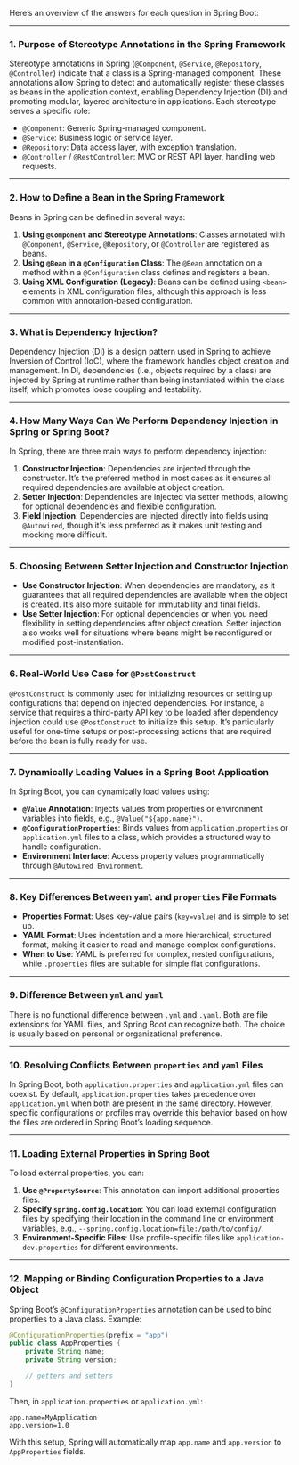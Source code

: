 Here’s an overview of the answers for each question in Spring Boot:

---

### 1. Purpose of Stereotype Annotations in the Spring Framework
Stereotype annotations in Spring (`@Component`, `@Service`, `@Repository`, `@Controller`) indicate that a class is a Spring-managed component. These annotations allow Spring to detect and automatically register these classes as beans in the application context, enabling Dependency Injection (DI) and promoting modular, layered architecture in applications. Each stereotype serves a specific role:
- `@Component`: Generic Spring-managed component.
- `@Service`: Business logic or service layer.
- `@Repository`: Data access layer, with exception translation.
- `@Controller` / `@RestController`: MVC or REST API layer, handling web requests.

---

### 2. How to Define a Bean in the Spring Framework
Beans in Spring can be defined in several ways:
1. **Using `@Component` and Stereotype Annotations**: Classes annotated with `@Component`, `@Service`, `@Repository`, or `@Controller` are registered as beans.
2. **Using `@Bean` in a `@Configuration` Class**: The `@Bean` annotation on a method within a `@Configuration` class defines and registers a bean.
3. **Using XML Configuration (Legacy)**: Beans can be defined using `<bean>` elements in XML configuration files, although this approach is less common with annotation-based configuration.

---

### 3. What is Dependency Injection?
Dependency Injection (DI) is a design pattern used in Spring to achieve Inversion of Control (IoC), where the framework handles object creation and management. In DI, dependencies (i.e., objects required by a class) are injected by Spring at runtime rather than being instantiated within the class itself, which promotes loose coupling and testability.

---

### 4. How Many Ways Can We Perform Dependency Injection in Spring or Spring Boot?
In Spring, there are three main ways to perform dependency injection:
1. **Constructor Injection**: Dependencies are injected through the constructor. It’s the preferred method in most cases as it ensures all required dependencies are available at object creation.
2. **Setter Injection**: Dependencies are injected via setter methods, allowing for optional dependencies and flexible configuration.
3. **Field Injection**: Dependencies are injected directly into fields using `@Autowired`, though it's less preferred as it makes unit testing and mocking more difficult.

---

### 5. Choosing Between Setter Injection and Constructor Injection
- **Use Constructor Injection**: When dependencies are mandatory, as it guarantees that all required dependencies are available when the object is created. It’s also more suitable for immutability and final fields.
- **Use Setter Injection**: For optional dependencies or when you need flexibility in setting dependencies after object creation. Setter injection also works well for situations where beans might be reconfigured or modified post-instantiation.

---

### 6. Real-World Use Case for `@PostConstruct`
`@PostConstruct` is commonly used for initializing resources or setting up configurations that depend on injected dependencies. For instance, a service that requires a third-party API key to be loaded after dependency injection could use `@PostConstruct` to initialize this setup. It’s particularly useful for one-time setups or post-processing actions that are required before the bean is fully ready for use.

---

### 7. Dynamically Loading Values in a Spring Boot Application
In Spring Boot, you can dynamically load values using:
- **`@Value` Annotation**: Injects values from properties or environment variables into fields, e.g., `@Value("${app.name}")`.
- **`@ConfigurationProperties`**: Binds values from `application.properties` or `application.yml` files to a class, which provides a structured way to handle configuration.
- **Environment Interface**: Access property values programmatically through `@Autowired Environment`.

---

### 8. Key Differences Between `yaml` and `properties` File Formats
- **Properties Format**: Uses key-value pairs (`key=value`) and is simple to set up.
- **YAML Format**: Uses indentation and a more hierarchical, structured format, making it easier to read and manage complex configurations.
- **When to Use**: YAML is preferred for complex, nested configurations, while `.properties` files are suitable for simple flat configurations.

---

### 9. Difference Between `yml` and `yaml`
There is no functional difference between `.yml` and `.yaml`. Both are file extensions for YAML files, and Spring Boot can recognize both. The choice is usually based on personal or organizational preference.

---

### 10. Resolving Conflicts Between `properties` and `yaml` Files
In Spring Boot, both `application.properties` and `application.yml` files can coexist. By default, `application.properties` takes precedence over `application.yml` when both are present in the same directory. However, specific configurations or profiles may override this behavior based on how the files are ordered in Spring Boot’s loading sequence.

---

### 11. Loading External Properties in Spring Boot
To load external properties, you can:
1. **Use `@PropertySource`**: This annotation can import additional properties files.
2. **Specify `spring.config.location`**: You can load external configuration files by specifying their location in the command line or environment variables, e.g., `--spring.config.location=file:/path/to/config/`.
3. **Environment-Specific Files**: Use profile-specific files like `application-dev.properties` for different environments.

---

### 12. Mapping or Binding Configuration Properties to a Java Object
Spring Boot’s `@ConfigurationProperties` annotation can be used to bind properties to a Java class. Example:

```java
@ConfigurationProperties(prefix = "app")
public class AppProperties {
    private String name;
    private String version;

    // getters and setters
}
```

Then, in `application.properties` or `application.yml`:

```properties
app.name=MyApplication
app.version=1.0
```

With this setup, Spring will automatically map `app.name` and `app.version` to `AppProperties` fields.